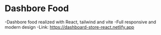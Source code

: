 # Dashbore Food

-Dashbore food realized with React, tailwind and vite
-Full responsive and modern design
-Link: https://dashboard-store-react.netlify.app
